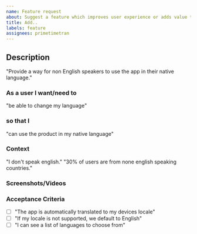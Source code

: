 ```yaml
---
name: Feature request
about: Suggest a feature which improves user experience or adds value to the product.
title: Add..
labels: feature
assignees: primetimetran
---
```


## Description

"Provide a way for non English speakers to use the app in their native language."

### As a user I want/need to

"be able to change my language"

### so that I

"can use the product in my native language"

### Context

"I don't speak english."
"30% of users are from none english speaking countries."

### Screenshots/Videos

### Acceptance Criteria

- [ ] "The app is automatically translated to my devices locale"
- [ ] "If my locale is not supported, we default to English"
- [ ] "I can see a list of languages to choose from"
